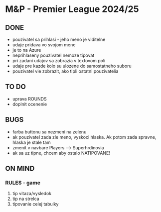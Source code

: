 # M&P - Premier League 2024/25

## DONE

- pouzivatel sa prihlasi - jeho meno je viditelne
- udaje pridava vo svojom mene
- je to na Azure
- neprihlaseny pouzivatel nemoze tipovat
- pri zadani udajov sa zobrazia v textovom poli
- udaje pre kazde kolo su ulozene do samostatneho suboru
- pouzivatel vie zobrazit, ako tipli ostatni pouzivatelia

## TO DO

- uprava ROUNDS
- doplnit ocenenie

## BUGS

- farba buttonu sa nezmeni na zelenu
- ak pouzivatel zada zle meno, vyskoci hlaska. Ak potom zada spravne, hlaska je stale tam
- zmenit v navbare Players --> Superhrdinovia
- ak sa uz tipne, chcem aby ostalo NATIPOVANE!

## ON MIND

### RULES - game

1. tip vitaza/vysledok
2. tip na strelca
3. tipovanie celej tabulky
